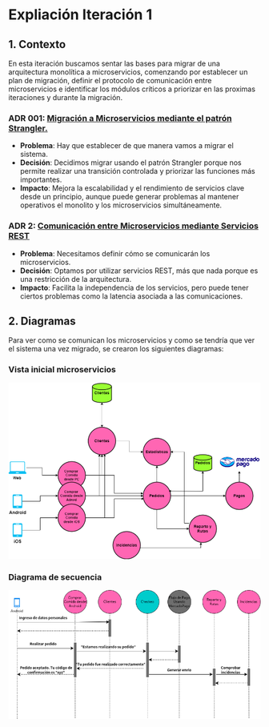 # **Expliación Iteración 1**

## **1. Contexto**
 En esta iteración buscamos sentar las bases para migrar de una arquitectura monolítica a microservicios, comenzando por establecer un plan de migración, definir el protocolo de comunicación entre microservicios e identificar los módulos críticos a priorizar en las proximas iteraciones y durante la migración.

### **ADR 001: [Migración a Microservicios mediante el patrón Strangler.](./ADR001.md)**
- **Problema**: Hay que establecer de que manera vamos a migrar el sistema.
- **Decisión**: Decidimos migrar usando el patrón Strangler porque nos permite realizar una transición controlada y priorizar las funciones más importantes.
- **Impacto**: Mejora la escalabilidad y el rendimiento de servicios clave desde un principio, aunque puede generar problemas al mantener operativos el monolito y los microservicios simultáneamente.

### **ADR 2: [Comunicación entre Microservicios mediante Servicios REST](./ADR002.md)**
- **Problema**: Necesitamos definir cómo se comunicarán los microservicios.
- **Decisión**: Optamos por utilizar servicios REST, más que nada porque es una restricción de la arquitectura.
- **Impacto**: Facilita la independencia de los servicios, pero puede tener ciertos problemas como la latencia asociada a las comunicaciones.

## **2. Diagramas**
 Para ver como se comunican los microservicios y como se tendría que ver el sistema una vez migrado, se crearon los siguientes diagramas:

### **Vista inicial microservicios**
![Vista inicial microservicios](./Vista-inicial-microservicios.png)

### **Diagrama de secuencia**
![Diagrama de secuencia](./Diagrama-secuencia-inicial.png)
